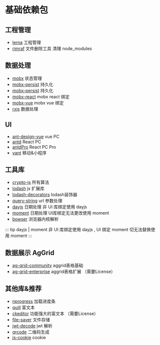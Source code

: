 # 基础依赖包
## 工程管理
* [lerna](https://github.com/lerna/lerna)   工程管理
* [rimraf](https://www.npmjs.com/package/rimraf)  文件删除工具  清理 node_modules 

## 数据处理
* [mobx](https://www.npmjs.com/package/mobx)  状态管理
* [mobx-persist](https://www.npmjs.com/package/mobx-persist)      持久化
* [mobx-persist](https://www.npmjs.com/package/mobx-persist)      持久化
* [mobx-react](https://www.npmjs.com/package/mobx-react)      mobx react 绑定
* [mobx-vue](https://www.npmjs.com/package/mobx-vue)      mobx vue 绑定
* [rxjs](https://www.npmjs.com/package/rxjs)  数据处理
## UI
* [ant-design-vue](https://1x.antdv.com/docs/vue/introduce-cn/)  vue PC
* [antd](https://ant.design/index-cn)  React PC
* [antdPro](https://procomponents.ant.design/)  React PC Pro
* [vant](https://vant-contrib.gitee.io/vant/#/zh-CN/home)  移动&小程序


## 工具库
* [crypto-js](https://www.npmjs.com/package/crypto-js)  所有算法
* [lodash](https://www.lodashjs.com/)     js 扩展库
* [lodash-decorators](https://www.npmjs.com/package/lodash-decorators) lodash装饰器 
* [query-string](https://www.npmjs.com/package/query-string)   url 参数处理
* [dayjs](https://www.npmjs.com/package/dayjs)        日期处理 非 UI 库绑定使用 dayjs
* [moment](https://www.npmjs.com/package/moment)        日期处理 UI库绑定无法更改使用 moment
* [bowser](https://www.npmjs.com/package/bowser)       浏览器内核解析
  
::: tip dayjs | moment
 非 UI 库绑定使用 dayjs ,
 UI 绑定 moment 切无法替换使用 moment
:::

## 数据展示 AgGrid
* [ag-grid-community](https://www.ag-grid.com/example.php)   aggrid表格基础
* [ag-grid-enterprise](https://www.ag-grid.com/example.php)  aggrid表格扩展 （需要License）


## 其他库&推荐

* [nprogress](https://www.npmjs.com/package/nprogress)   加载进度条
* [quill](https://www.npmjs.com/package/quill)       富文本
* [ckeditor](https://www.npmjs.com/package/ckeditor5-build-classic)       功能强大的富文本 （需要License）
* [file-saver](https://www.npmjs.com/package/file-saver)  文件存储
* [jwt-decode](https://www.npmjs.com/package/jwt-decode)  jwt 解析
* [qrcode](https://www.npmjs.com/package/qrcode)  二维码生成
* [js-cookie](https://www.npmjs.com/package/js-cookie)  cookie



